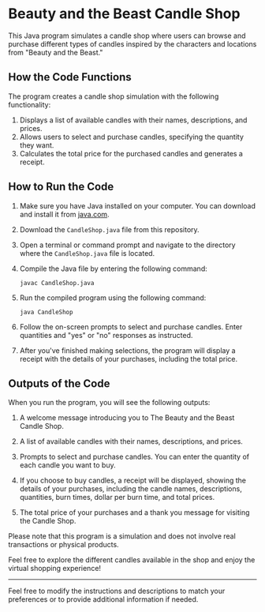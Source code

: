 # Beauty and the Beast Candle Shop

This Java program simulates a candle shop where users can browse and purchase different types of candles inspired by the characters and locations from "Beauty and the Beast."

## How the Code Functions

The program creates a candle shop simulation with the following functionality:

1. Displays a list of available candles with their names, descriptions, and prices.
2. Allows users to select and purchase candles, specifying the quantity they want.
3. Calculates the total price for the purchased candles and generates a receipt.

## How to Run the Code

1. Make sure you have Java installed on your computer. You can download and install it from [java.com](https://www.java.com/en/download/).

2. Download the `CandleShop.java` file from this repository.

3. Open a terminal or command prompt and navigate to the directory where the `CandleShop.java` file is located.

4. Compile the Java file by entering the following command:
   
   ```
   javac CandleShop.java
   ```

5. Run the compiled program using the following command:
   
   ```
   java CandleShop
   ```

6. Follow the on-screen prompts to select and purchase candles. Enter quantities and "yes" or "no" responses as instructed.

7. After you've finished making selections, the program will display a receipt with the details of your purchases, including the total price.

## Outputs of the Code

When you run the program, you will see the following outputs:

1. A welcome message introducing you to The Beauty and the Beast Candle Shop.

2. A list of available candles with their names, descriptions, and prices.

3. Prompts to select and purchase candles. You can enter the quantity of each candle you want to buy.

4. If you choose to buy candles, a receipt will be displayed, showing the details of your purchases, including the candle names, descriptions, quantities, burn times, dollar per burn time, and total prices.

5. The total price of your purchases and a thank you message for visiting the Candle Shop.

Please note that this program is a simulation and does not involve real transactions or physical products.

Feel free to explore the different candles available in the shop and enjoy the virtual shopping experience!

---

Feel free to modify the instructions and descriptions to match your preferences or to provide additional information if needed.
